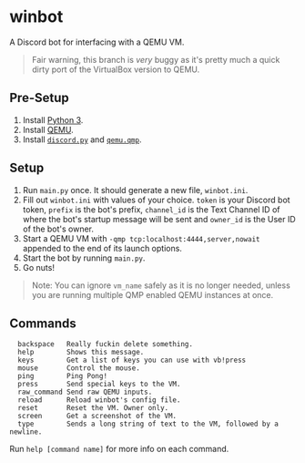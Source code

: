 # winbot
A Discord bot for interfacing with a QEMU VM.
> Fair warning, this branch is *very* buggy as it's pretty much a quick dirty port of the VirtualBox version to QEMU.

## Pre-Setup
1. Install [Python 3](https://www.python.org/downloads/).
2. Install [QEMU](https://www.qemu.org/download/).
3. Install [`discord.py`](https://pypi.org/project/discord.py/) and [`qemu.qmp`](https://pypi.org/project/qemu.qmp/).

## Setup
1. Run `main.py` once. It should generate a new file, `winbot.ini`.
2. Fill out `winbot.ini` with values of your choice. `token` is your Discord bot token, `prefix` is the bot's prefix, `channel_id` is the Text Channel ID of where the bot's startup message will be sent and `owner_id` is the User ID of the bot's owner.
3. Start a QEMU VM with `-qmp tcp:localhost:4444,server,nowait` appended to the end of its launch options.
5. Start the bot by running `main.py`.
6. Go nuts!
> Note: You can ignore `vm_name` safely as it is no longer needed, unless you are running multiple QMP enabled QEMU instances at once.

## Commands
```
  backspace   Really fuckin delete something.
  help        Shows this message.
  keys        Get a list of keys you can use with vb!press
  mouse       Control the mouse.
  ping        Ping Pong!
  press       Send special keys to the VM.
  raw_command Send raw QEMU inputs.
  reload      Reload winbot's config file.
  reset       Reset the VM. Owner only.
  screen      Get a screenshot of the VM.
  type        Sends a long string of text to the VM, followed by a newline.
```

Run `help [command name]` for more info on each command.

